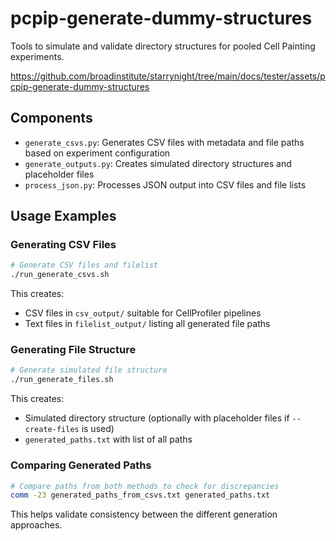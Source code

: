 # pcpip-generate-dummy-structures

Tools to simulate and validate directory structures for pooled Cell Painting experiments.

<https://github.com/broadinstitute/starrynight/tree/main/docs/tester/assets/pcpip-generate-dummy-structures>

## Components

- `generate_csvs.py`: Generates CSV files with metadata and file paths based on experiment configuration
- `generate_outputs.py`: Creates simulated directory structures and placeholder files
- `process_json.py`: Processes JSON output into CSV files and file lists

## Usage Examples

### Generating CSV Files

```sh
# Generate CSV files and filelist
./run_generate_csvs.sh
```

This creates:
- CSV files in `csv_output/` suitable for CellProfiler pipelines
- Text files in `filelist_output/` listing all generated file paths

### Generating File Structure

```sh
# Generate simulated file structure
./run_generate_files.sh
```

This creates:

- Simulated directory structure (optionally with placeholder files if `--create-files` is used)
- `generated_paths.txt` with list of all paths

### Comparing Generated Paths

```sh
# Compare paths from both methods to check for discrepancies
comm -23 generated_paths_from_csvs.txt generated_paths.txt
```

This helps validate consistency between the different generation approaches.
